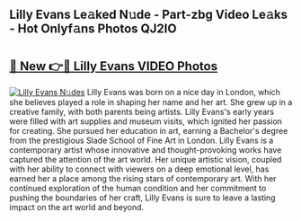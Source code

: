 ## Lilly Evans Le𝚊ked N𝚞de - Part-zbg Video Le𝚊ks - Hot Onlyf𝚊ns Photos QJ2IO

# <h2><a href="http://ac31559.deff.icu/?id=Lilly+Evans">🔗 New 👉🔴 Lilly Evans VIDEO Photos</a></h2>

[![Lilly Evans N𝚞des](https://i.imgur.com/rIISA9y.gif)](http://ac31559.deff.icu/?id=Lilly+Evans)
Lilly Evans was born on a nice day in London, which she believes played a role in shaping her name and her art. She grew up in a creative family, with both parents being artists. Lilly Evans's early years were filled with art supplies and museum visits, which ignited her passion for creating. She pursued her education in art, earning a Bachelor's degree from the prestigious Slade School of Fine Art in London. Lilly Evans is a contemporary artist whose innovative and thought-provoking works have captured the attention of the art world. Her unique artistic vision, coupled with her ability to connect with viewers on a deep emotional level, has earned her a place among the rising stars of contemporary art. With her continued exploration of the human condition and her commitment to pushing the boundaries of her craft, Lilly Evans is sure to leave a lasting impact on the art world and beyond.
